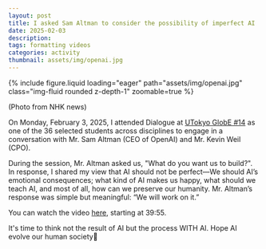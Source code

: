 ```yaml
---
layout: post
title: I asked Sam Altman to consider the possibility of imperfect AI
date: 2025-02-03
description: 
tags: formatting videos
categories: activity
thumbnail: assets/img/openai.jpg
---
```

<div class="row mt-3">
    <div class="col-sm mt-3 mt-md-0">
        {% include figure.liquid loading="eager" path="assets/img/openai.jpg" class="img-fluid rounded z-depth-1" zoomable=true %}
    </div>
</div>

(Photo from NHK news)


On Monday, February 3, 2025, I attended Dialogue at [UTokyo GlobE #14](https://globe.u-tokyo.ac.jp/ja/news/news_250203.html) as one of the 36 selected students across disciplines to engage in a conversation with Mr. Sam Altman (CEO of OpenAI) and Mr. Kevin Weil (CPO).

During the session, Mr. Altman asked us, "What do you want us to build?". In response, I shared my view that AI should not be perfect—We should AI’s emotional consequences; what kind of AI makes us happy, what should we teach AI, and most of all, how can we preserve our humanity. Mr. Altman’s response was simple but meaningful: “We will work on it.”

You can watch the video [here](https://youtu.be/8LmfkUb2uIY?si=mwFnLzxBSwM3F56x), starting at 39:55. 

It's time to think not the result of AI but the process WITH AI. Hope AI evolve our human society🖖 
